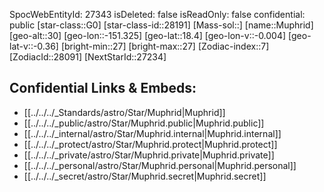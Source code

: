 ﻿---
location:
- 18.4
- 151.325
- 30
tags:
- astro/Star
type: Star
---

SpocWebEntityId: 27343
isDeleted: false
isReadOnly: false
confidential: public
[star-class::G0]
[star-class-id::28191]
[Mass-sol::]
[name::Muphrid]
[geo-alt::30]
[geo-lon::-151.325]
[geo-lat::18.4]
[geo-lon-v::-0.004]
[geo-lat-v::-0.36]
[bright-min::27]
[bright-max::27]
[Zodiac-index::7]
[ZodiacId::28091]
[NextStarId::27234]



## Confidential Links & Embeds: 
- [[../../../_Standards/astro/Star/Muphrid|Muphrid]] 
- [[../../../_public/astro/Star/Muphrid.public|Muphrid.public]] 
- [[../../../_internal/astro/Star/Muphrid.internal|Muphrid.internal]] 
- [[../../../_protect/astro/Star/Muphrid.protect|Muphrid.protect]] 
- [[../../../_private/astro/Star/Muphrid.private|Muphrid.private]] 
- [[../../../_personal/astro/Star/Muphrid.personal|Muphrid.personal]] 
- [[../../../_secret/astro/Star/Muphrid.secret|Muphrid.secret]] 
